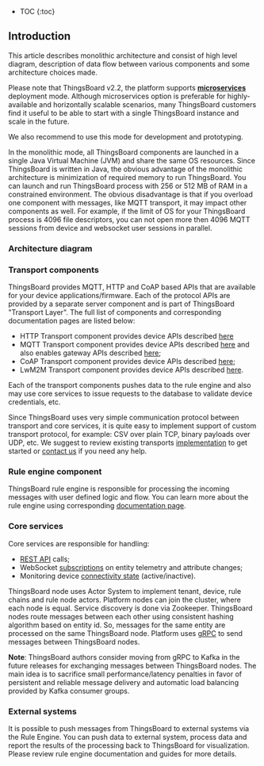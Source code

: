 
* TOC
{:toc}

## Introduction

This article describes monolithic architecture and consist of high level diagram, 
description of data flow between various components and some architecture choices made.

Please note that ThingsBoard v2.2, the platform supports [**microservices**](/docs/{{docsPrefix}}reference/msa/) deployment mode.
Although microservices option is preferable for highly-available and horizontally scalable scenarios,
many ThingsBoard customers find it useful to be able to start with a single ThingsBoard instance and scale in the future.

We also recommend to use this mode for development and prototyping.

In the monolithic mode, all ThingsBoard components are launched in a single Java Virtual Machine (JVM) and share the same OS resources.
Since ThingsBoard is written in Java, the obvious advantage of the monolithic architecture is minimization of required memory to run ThingsBoard.
You can launch and run ThingsBoard process with 256 or 512 MB of RAM in a constrained environment.
The obvious disadvantage is that if you overload one component with messages, like MQTT transport, it may impact other components as well.
For example, if the limit of OS for your ThingsBoard process is 4096 file descriptors,
you can not open more then 4096 MQTT sessions from device and websocket user sessions in parallel.

### Architecture diagram

 <object width="80%" data="/images/reference/mono-architecture.svg"></object>

### Transport components

ThingsBoard provides MQTT, HTTP and CoAP based APIs that are available for your device applications/firmware.
Each of the protocol APIs are provided by a separate server component and is part of ThingsBoard "Transport Layer".
The full list of components and corresponding documentation pages are listed below:

* HTTP Transport component provides device APIs described [here](/docs/{{docsPrefix}}reference/http-api/)
* MQTT Transport component provides device APIs described [here](/docs/{{docsPrefix}}reference/mqtt-api/)
and also enables gateway APIs described [here](/docs/{{docsPrefix}}reference/gateway-mqtt-api/);
* CoAP Transport component provides device APIs described [here](/docs/{{docsPrefix}}reference/coap-api/);
* LwM2M Transport component provides device APIs described [here](/docs/{{docsPrefix}}reference/lwm2m-api/).

Each of the transport components pushes data to the rule engine and also may use core services to issue requests to the database to validate device credentials, etc.

Since ThingsBoard uses very simple communication protocol between transport and core services,
it is quite easy to implement support of custom transport protocol, for example: CSV over plain TCP, binary payloads over UDP, etc.
We suggest to review existing transports [implementation](https://github.com/thingsboard/thingsboard/tree/master/common/transport/mqtt) to get started or [contact us](/docs/contact-us/) if you need any help.

### Rule engine component

ThingsBoard rule engine is responsible for processing the incoming messages with user defined logic and flow.
You can learn more about the rule engine using corresponding [documentation page](/docs/{{docsPrefix}}user-guide/rule-engine-2-0/overview/).

### Core services

Core services are responsible for handling:

 * [REST API](/docs/{{docsPrefix}}reference/rest-api/) calls;
 * WebSocket [subscriptions](/docs/{{docsPrefix}}user-guide/telemetry/#websocket-api) on entity telemetry and attribute changes;
 * Monitoring device [connectivity state](/docs/{{docsPrefix}}user-guide/device-connectivity-status/) (active/inactive).

ThingsBoard node uses Actor System to implement tenant, device, rule chains and rule node actors.
Platform nodes can join the cluster, where each node is equal. Service discovery is done via Zookeeper.
ThingsBoard nodes route messages between each other using consistent hashing algorithm based on entity id.
So, messages for the same entity are processed on the same ThingsBoard node. Platform uses [gRPC](https://grpc.io/) to send messages between ThingsBoard nodes.

**Note**: ThingsBoard authors consider moving from gRPC to Kafka in the future releases for exchanging messages between ThingsBoard nodes.
The main idea is to sacrifice small performance/latency penalties in favor of persistent and reliable message delivery and automatic load balancing provided by Kafka consumer groups.

### External systems

It is possible to push messages from ThingsBoard to external systems via the Rule Engine.
You can push data to external system, process data and report the results of the processing back to ThingsBoard for visualization.
Please review rule engine documentation and guides for more details.

